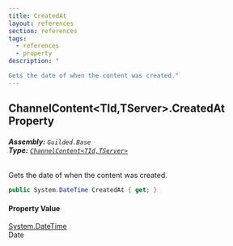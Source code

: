 ```yaml
---
title: CreatedAt
layout: references
section: references
tags:
  - references
  - property
description: "

Gets the date of when the content was created."
---
```


## ChannelContent<TId,TServer>.CreatedAt Property
###### **Assembly:** `Guilded.Base`<br/>**Type:** [`ChannelContent<TId,TServer>`](ChannelContent_TId,TServer_.md 'Guilded.Base.Content.ChannelContent<TId,TServer>')

Gets the date of when the content was created.

```csharp
public System.DateTime CreatedAt { get; }
```

#### Property Value
[System.DateTime](https://docs.microsoft.com/en-us/dotnet/api/System.DateTime 'System.DateTime')  
Date